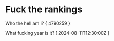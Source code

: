 # Fuck the rankings

Who the hell am I?
{ 4790259 }

What fucking year is it?
[ 2024-08-11T12:30:00Z ]
